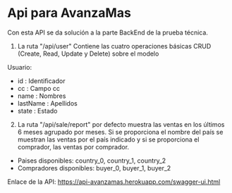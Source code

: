 # Api para AvanzaMas

Con esta API se da solución a la parte BackEnd de la prueba técnica.

1. La ruta "/api/user" Contiene las cuatro operaciones básicas CRUD (Create, Read, Update y Delete) sobre el modelo 

Usuario:
 - id : Identificador
 - cc : Campo cc
 - name : Nombres
 - lastName : Apellidos
 - state : Estado
 
2. La ruta "/api/sale/report" por defecto muestra las ventas en los últimos 6 meses agrupado por meses. Si se proporciona el nombre del país se muestran las ventas por el país indicado y si se proporciona el comprador, las ventas por comprador.

- Paises disponibles: country_0, country_1, country_2
- Compradores disponibles: buyer_0, buyer_1, buyer_2

Enlace de la API: https://api-avanzamas.herokuapp.com/swagger-ui.html
